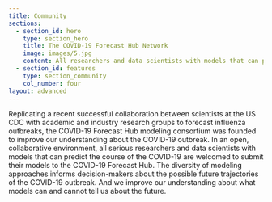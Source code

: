 ```yaml
---
title: Community
sections:
  - section_id: hero
    type: section_hero
    title: The COVID-19 Forecast Hub Network
    image: images/5.jpg
    content: All researchers and data scientists with models that can predict the course of the COVID-19 are welcome to submit their models to the COVID-19 Forecast Hub. Below are the models contributed so far to the Hub.
  - section_id: features
    type: section_community
    col_number: four
layout: advanced
---
```

Replicating a recent successful collaboration between scientists at the US CDC with academic and industry research groups to forecast influenza outbreaks, the COVID-19 Forecast Hub modeling consortium was founded to improve our understanding about the COVID-19 outbreak. In an open, collaborative environment, all serious researchers and data scientists with models that can predict the course of the COVID-19 are welcomed to submit their models to the COVID-19 Forecast Hub. The diversity of modeling approaches informs decision-makers about the possible future trajectories of the COVID-19 outbreak. And we improve our understanding about what models can and cannot tell us about the future.
